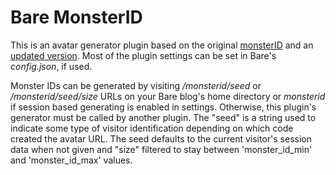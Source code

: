 # Bare MonsterID

This is an avatar generator plugin based on the original [monsterID](https://github.com/splitbrain/monsterID) and an [updated version](https://github.com/cypnk/monsterID). Most of the plugin settings can be set in Bare's *config.json*, if used.

Monster IDs can be generated by visiting */monsterid/seed* or */monsterid/seed/size* URLs on your Bare blog's home directory or *monsterid* if session based generating is enabled in settings. Otherwise, this plugin's generator must be called by another plugin. The "seed" is a string used to indicate some type of visitor identification depending on which code created the avatar URL. The seed defaults to the current visitor's session data when not given and "size" filtered to stay between 'monster_id_min' and 'monster_id_max' values.
